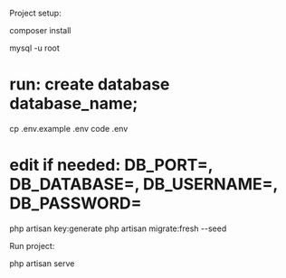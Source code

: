 Project setup:

composer install

mysql -u root

# run: create database database_name;

cp .env.example .env
code .env

# edit if needed: DB_PORT=, DB_DATABASE=, DB_USERNAME=, DB_PASSWORD=

php artisan key:generate
php artisan migrate:fresh --seed

Run project:

php artisan serve
